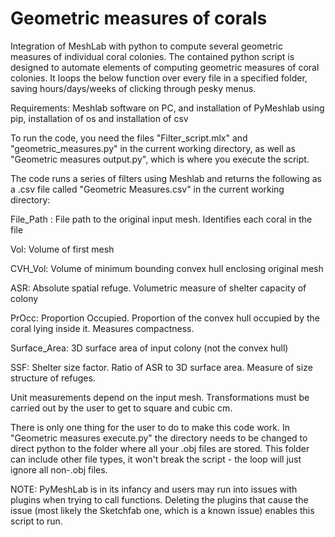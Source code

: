 # Geometric measures of corals

Integration of MeshLab with python to compute several geometric measures of individual coral colonies.
The contained python script is designed to automate elements of computing geometric measures of coral colonies.
It loops the below function over every file in a specified folder, saving hours/days/weeks of clicking through
pesky menus.


Requirements: Meshlab software on PC, and installation of PyMeshlab using pip, installation of os and 
installation of csv

To run the code, you need the files "Filter_script.mlx"
and "geometric_measures.py" in the current working directory, as well as "Geometric measures output.py", which is 
where you execute the script.

The code runs a series of filters using Meshlab and returns the following as a .csv file called
"Geometric Measures.csv" in the current working directory:

File_Path : File path to the original input mesh. Identifies each coral in the file

Vol: Volume of first mesh

CVH_Vol: Volume of minimum bounding convex hull enclosing original mesh

ASR: Absolute spatial refuge. Volumetric measure of shelter capacity of colony

PrOcc: Proportion Occupied. Proportion of the convex hull occupied by the coral lying inside it. Measures compactness.

Surface_Area: 3D surface area of input colony (not the convex hull)

SSF: Shelter size factor. Ratio of ASR to 3D surface area. Measure of size structure of refuges.

Unit measurements depend on the input mesh. Transformations must be carried out by the user to get to square and cubic
cm.

There is only one thing for the user to do to make this code work. In "Geometric measures execute.py"
the directory needs to be changed to direct python to the folder where all your .obj files are stored. This folder can
include other file types, it won't break the script - the loop will just ignore all non-.obj files.


NOTE: PyMeshLab is in its infancy and users may run into issues with plugins when trying to call functions. Deleting the plugins
that cause the issue (most likely the Sketchfab one, which is a known issue) enables this script to run.
